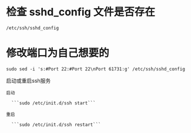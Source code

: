 # 检查 sshd_config 文件是否存在
  
  ```/etc/ssh/sshd_config```
  
# 修改端口为自己想要的

  ```sudo sed -i 's:#Port 22:#Port 22\nPort 61731:g' /etc/ssh/sshd_config```
  
  启动或重启ssh服务
  
    启动

      ```sudo /etc/init.d/ssh start```

    重启

      ```sudo /etc/init.d/ssh restart```
